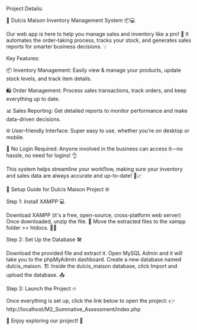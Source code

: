Project Details:

🎯 Dulcis Maison Inventory Management System 📦💻

Our web app is here to help you manage sales and inventory like a pro! 🙌 It automates the order-taking process, tracks your stock, and generates sales reports for smarter business decisions. 💡

Key Features:

📦 Inventory Management: Easily view & manage your products, update stock levels, and track item details.

🛍️ Order Management: Process sales transactions, track orders, and keep everything up to date.

📊 Sales Reporting: Get detailed reports to monitor performance and make data-driven decisions.

🌐 User-friendly Interface: Super easy to use, whether you’re on desktop or mobile.

🚪 No Login Required: Anyone involved in the business can access it—no hassle, no need for logins! 👌

This system helps streamline your workflow, making sure your inventory and sales data are always accurate and up-to-date! 🔄📈



🚀 Setup Guide for Dulcis Maison Project 🌐

Step 1: Install XAMPP 💻

Download XAMPP (it's a free, open-source, cross-platform web server)
Once downloaded, unzip the file. 📂
Move the extracted files to the xampp folder >> htdocs. 📂🔄

Step 2: Set Up the Database 🛠️

Download the provided file and extract it.
Open MySQL Admin and it will take you to the phpMyAdmin dashboard.
Create a new database named dulcis_maison. 🏗️
Inside the dulcis_maison database, click Import and upload the database. 📤

Step 3: Launch the Project 🔥

Once everything is set up, click the link below to open the project:
👉 http://localhost/M2_Summative_Assessment/index.php

🎉 Enjoy exploring our project! 🎉


